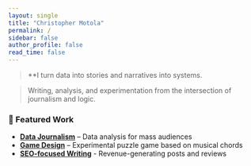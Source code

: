 ```yaml
---
layout: single
title: "Christopher Motola"
permalink: /
sidebar: false
author_profile: false
read_time: false
---
```

> **I turn data into stories and narratives into systems.

> Writing, analysis, and experimentation from the intersection of journalism and logic.

### 📂 Featured Work  
- **[Data Journalism](portfolio/economic-trends/)** – Data analysis for mass audiences  
- **[Game Design](portfolio/game-design/)** – Experimental puzzle game based on musical chords
- **[SEO-focused Writing](portfolio/small-business-writing/)** - Revenue-generating posts and reviews 

